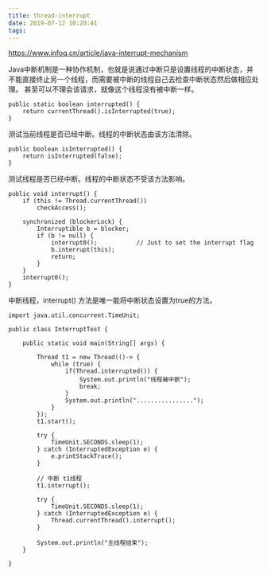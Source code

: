 ```yaml
---
title: thread-interrupt
date: 2019-07-12 10:20:41
tags:
---
```

https://www.infoq.cn/article/java-interrupt-mechanism

Java中断机制是一种协作机制，也就是说通过中断只是设置线程的中断状态，并不能直接终止另一个线程，而需要被中断的线程自己去检查中断状态然后做相应处理。
甚至可以不理会该请求，就像这个线程没有被中断一样。

```text
public static boolean interrupted() {
    return currentThread().isInterrupted(true);
}
```
测试当前线程是否已经中断。线程的中断状态由该方法清除。


```text
public boolean isInterrupted() {
    return isInterrupted(false);
}
```
测试线程是否已经中断。线程的中断状态不受该方法影响。


```text
public void interrupt() {
    if (this != Thread.currentThread())
        checkAccess();

    synchronized (blockerLock) {
        Interruptible b = blocker;
        if (b != null) {
            interrupt0();           // Just to set the interrupt flag
            b.interrupt(this);
            return;
        }
    }
    interrupt0();
}
```
中断线程，interrupt() 方法是唯一能将中断状态设置为true的方法。


```text
import java.util.concurrent.TimeUnit;

public class InterruptTest {

    public static void main(String[] args) {

        Thread t1 = new Thread(()-> {
            while (true) {
                if(Thread.interrupted()) {
                    System.out.println("线程被中断");
                    break;
                }
                System.out.println("................");
            }
        });
        t1.start();

        try {
            TimeUnit.SECONDS.sleep(1);
        } catch (InterruptedException e) {
            e.printStackTrace();
        }

        // 中断 t1线程
        t1.interrupt();

        try {
            TimeUnit.SECONDS.sleep(1);
        } catch (InterruptedException e) {
            Thread.currentThread().interrupt();
        }

        System.out.println("主线程结束");
    }

}
```
